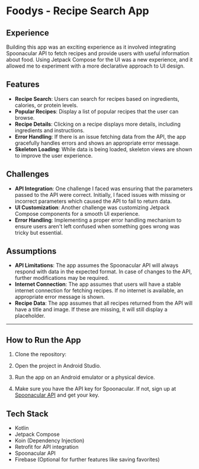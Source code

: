 # Foodys - Recipe Search App

## Experience

Building this app was an exciting experience as it involved integrating Spoonacular API to fetch recipes and provide users with useful information about food. Using Jetpack Compose for the UI was a new experience, and it allowed me to experiment with a more declarative approach to UI design.

## Features

- **Recipe Search**: Users can search for recipes based on ingredients, calories, or protein levels.
- **Popular Recipes**: Display a list of popular recipes that the user can browse.
- **Recipe Details**: Clicking on a recipe displays more details, including ingredients and instructions.
- **Error Handling**: If there is an issue fetching data from the API, the app gracefully handles errors and shows an appropriate error message.
- **Skeleton Loading**: While data is being loaded, skeleton views are shown to improve the user experience.
  
## Challenges

- **API Integration**: One challenge I faced was ensuring that the parameters passed to the API were correct. Initially, I faced issues with missing or incorrect parameters which caused the API to fail to return data.
- **UI Customization**: Another challenge was customizing Jetpack Compose components for a smooth UI experience.
- **Error Handling**: Implementing a proper error handling mechanism to ensure users aren't left confused when something goes wrong was tricky but essential.
  
## Assumptions

- **API Limitations**: The app assumes the Spoonacular API will always respond with data in the expected format. In case of changes to the API, further modifications may be required.
- **Internet Connection**: The app assumes that users will have a stable internet connection for fetching recipes. If no internet is available, an appropriate error message is shown.
- **Recipe Data**: The app assumes that all recipes returned from the API will have a title and image. If these are missing, it will still display a placeholder.

---

## How to Run the App

1. Clone the repository:

2. Open the project in Android Studio.

3. Run the app on an Android emulator or a physical device.

4. Make sure you have the API key for Spoonacular. If not, sign up at [Spoonacular API](https://spoonacular.com/food-api) and get your key.

## Tech Stack

- Kotlin
- Jetpack Compose
- Koin (Dependency Injection)
- Retrofit for API integration
- Spoonacular API
- Firebase (Optional for further features like saving favorites)
